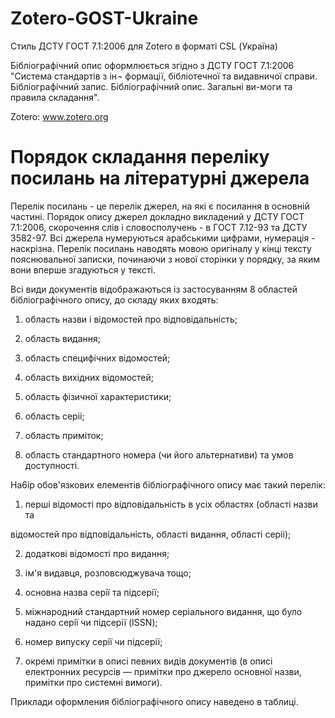 Zotero-GOST-Ukraine
===================

Стиль ДСТУ ГОСТ 7.1:2006 для Zotero в форматі CSL (Україна)

Бібліографічний опис оформлюється згідно з ДСТУ ГОСТ 7.1:2006 "Система стандартів з ін¬ формації, бібліотечної та видавничої справи. Бібліографічний запис. Бібліографічний опис. Загальні ви-моги та правила складання".

Zotero: www.zotero.org


Порядок складання переліку посилань на літературні джерела
==========================================================

Перелік посилань - це перелік джерел, на які є посилання в основній частині. 
Порядок опису джерел докладно викладений у ДСТУ ГОСТ 7.1:2006, скорочення слів і словосполучень - в ГОСТ 7.12-93 та ДСТУ 3582-97. 
Bci джерела нумеруються арабськими цифрами, нумерація - наскрізна. 
Перелік посилань наводять мовою оригіналу у кінці тексту пояснювальної записки,
починаючи з нової сторінки у порядку, за яким вони вперше згадуються у тексті.

Bci види документів відображаються із застосуванням 8 областей
бібліографічного опису, до складу яких входять:

1) область назви i відомостей про відповідальність;

2) область видання;

3) область специфічних відомостей;

4) область вихідних відомостей;

5) область фізичної характеристики;

6) область cepii;

7) область приміток;

8) область стандартного номера (чи його альтернативи) та умов доступності.

Ha6ip обов'язкових елементів бібліографічного опису має такий перелік:

1) першi відомості про відповідальність в ycix областях (областi назви та

відомостей про відповідальність, області видання, області cepii);

2) додаткові відомості про видання;

3) ім'я видавця, розповсюджувача тощо;

4) основна назва cepiї та підсерії;

5) міжнародний стандартний номер серіального видання, що було надано cepiї чи підсерії (ISSN);

6) номер випуску cepiї чи підсерії;

7) окремі примітки в oпиci певних видiв документів (в описі електронних pecypciв — примітки про джерело основної назви, примітки про системні
вимоги).

Приклади оформления бібліографічного опису наведено в таблиці.
